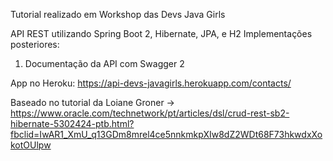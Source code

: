 Tutorial realizado em Workshop das Devs Java Girls

API REST utilizando Spring Boot 2, Hibernate, JPA, e H2
Implementações posteriores:
1. Documentação da API com Swagger 2

App no Heroku: https://api-devs-javagirls.herokuapp.com/contacts/


Baseado no tutorial da Loiane Groner -> https://www.oracle.com/technetwork/pt/articles/dsl/crud-rest-sb2-hibernate-5302424-ptb.html?fbclid=IwAR1_XmU_q13GDm8mrel4ce5nnkmkpXIw8dZ2WDt68F73hkwdxXokotOUlpw
